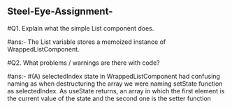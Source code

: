## Steel-Eye-Assignment-

#Q1. Explain what the simple List component does.

#ans:- The List variable stores a memoized instance of WrappedListComponent.

#Q2. What problems / warnings are there with code?

#ans:- #(A)  selectedIndex state in WrappedListComponent had confusing naming as when destructuring the array we were naming setState function as selectedIndex. As useState returns, an array in which the first element is the current value of the state and the second one is the setter function

